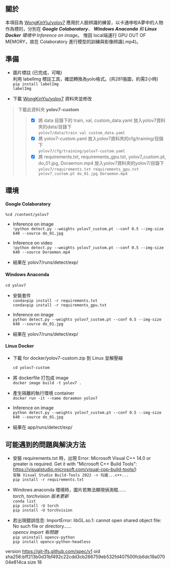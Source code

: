 ## 關於

本項目為 [WongKinYiu/yolov7](https://github.com/WongKinYiu/yolov7) 應用於人臉辨識的練習，以卡通哆啦A夢中的人物作為標的，分別在 ***Google Colaboratory**、 **Windows Anaconda** 和 **Linux Docker** 環境中 Inference on image*。  惟因 local端運行 GPU OUT OF MEMORY，故在 Colaboratory 進行模型的訓練與影像辨識(.mp4)。

## 準備

- 圖片標註  (已完成，可略)  
利用 labelImg 標註工具，確認轉換為yolo格式。(共281張圖，約需2小時)  
`pip install labelImg`  
`labelImg`  

- 下載 [WongKinYiu/yolov7](https://github.com/WongKinYiu/yolov7) 資料夾並修改  
> 下載此資料夾  **yolov7-custom**  
>> - [x] 將 data 目錄下的 train, val, custom_data.yaml 放入yolov7資料夾的data/目錄下  
    `yolov7/data/train val custom_data.yaml`  
>> - [x] 將 yolov7-custom.yaml 放入yolov7資料夾的cfg/training/目錄下  
    `yolov7/cfg/training/yolov7-custom.yaml`  
>> - [x] 將 requirements.txt, requirements_gpu.txt, yolov7_custom.pt, do_01.jpg, Doraemon.mp4 放入yolov7資料夾的yolov7/目錄下  
    `yolov7/requirements.txt requirements_gpu.txt yolov7_custom.pt do_01.jpg Doraemon.mp4`  



## 環境

#### Google Colaboratory

`%cd /content/yolov7`  

- Inference on image  
`!python detect.py --weights yolov7_custom.pt --conf 0.5 --img-size 640 --source do_01.jpg`  

- Inference on video  
`!python detect.py --weights yolov7_custom.pt --conf 0.5 --img-size 640 --source Doraemon.mp4`  

- 結果在 yolov7/runs/detect/exp/  

#### Windows Anaconda

`cd yolov7`  

- 安裝套件  
`conda>pip install -r requirements.txt`  
`conda>pip install -r requirements_gpu.txt`  

- Inference on image  
`python detect.py --weights yolov7_custom.pt --conf 0.5 --img-size 640 --source do_01.jpg`  

- 結果在 yolov7/runs/detect/exp/  

#### Linux Docker

- 下載 for docker/yolov7-custom.zip 到 Linux 並解壓縮  

  `cd yolov7-custom`

- 將 dockerfile 打包成 image  
`docker image build -t yolov7 .`  

- 產生隔離的執行環境 container  
`docker run -it --name doraemon yolov7`  

- Inference on image  
`python detect.py --weights yolov7_custom.pt --conf 0.5 --img-size 640 --source do_01.jpg`  

- 結果在 app/runs/detect/exp/  



## 可能遇到的問題與解決方法  

  - 安裝 requirements.txt 時，出現 Error: Microsoft Visual C++ 14.0 or greater is required. Get it with "Microsoft C++ Build Tools": https://visualstudio.microsoft.com/visual-cpp-build-tools/)  
  `安裝 Visual Studio Build-Tools 2022 -> 勾選...c++...`  
  `pip install -r requirements.txt`  

  - Windows anaconda 環境時，圖片若無法顯現偵測框......  
  _torch, torchvision 版本更新_  
  `conda list`  
  `pip install -U torch`  
  `pip install -U torchvision`  
  
  - 若出現錯誤信息: ImportError: libGL.so.1: cannot open shared object file: No such file or directory......  
  _opencv import 有問題_  
  `pip uninstall opencv-python`  
  `pip install opencv-python-headless`  



version https://git-lfs.github.com/spec/v1
oid sha256:bff213b0d31bf492c22cdd3cb266759eb532fd407500fcb6dc19a07004e814ca
size 18  
